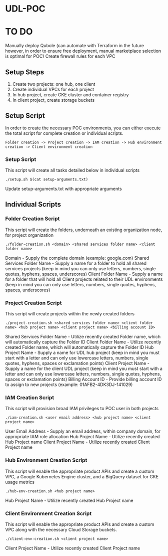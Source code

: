 # UDL-POC

# TO DO
Manually deploy Qubole (can automate with Terraform in the future however, in order to ensure free deployment, manual marketplace selection is optimal for POC)
Create firewall rules for each VPC

## Setup Steps
1) Create two projects: one hub, one client
2) Create individual VPCs for each project
3) In hub project, create GKE cluster and container registry
4) In client project, create storage buckets

## Setup Script
In order to create the necessary POC environments, you can either execute the total script for complete creation or individual scripts.
```
Folder creation -> Project creation -> IAM creation -> Hub environment creation -> Client environment creation
```

### Setup Script
This script will create all tasks detailed below in individual scripts
```
./setup.sh $(cat setup-arguments.txt)
```
Update setup-arguments.txt with appropriate arguments

## Individual Scripts

### Folder Creation Script
This script will create the folders, underneath an existing organization node, for project organization
```
./folder-creation.sh <domain> <shared services folder name> <client folder name>
```
Domain - Supply the complete domain (example: google.com)
Shared Services Folder Name - Supply a name for a folder to hold all shared services projects (keep in mind you can only use letters, numbers, single quotes, hyphens, spaces, underscores)
Client Folder Name - Supply a name for a folder that will hold all Client projects related to their UDL environments (keep in mind you can only use letters, numbers, single quotes, hyphens, spaces, underscores)

### Project Creation Script
This script will create projects within the newly created folders
```
./project-creation.sh <shared services folder name> <client folder name> <hub project name> <client project name> <billing account ID>
```
Shared Services Folder Name - Utilize recently created Folder name, which will automatically capture the Folder ID
Client Folder Name - Utilize recently created Folder name, which will automatically capture the Folder ID
Hub Project Name - Supply a name for UDL hub project (keep in mind you must start with a letter and can only use lowercase letters, numbers, single quotes, hyphens, spaces or exclamation points)
Client Project Name - Supply a name for the client UDL project (keep in mind you must start with a letter and can only use lowercase letters, numbers, single quotes, hyphens, spaces or exclamation points)
Billing Account ID - Provide billing account ID to assign to new projects (example: 01AFB2-4DK3DJ-141029)

### IAM Creation Script
This script will provision broad IAM privileges to POC user in both projects
```
./iam-creation.sh <user email address> <hub project name> <client project name>
```
User Email Address - Supply an email address, within company domain, for appropriate IAM role allocation
Hub Project Name - Utilize recently created Hub Project name
Client Project Name - Utilize recently created Client Project name

### Hub Environment Creation Script
This script will enable the appropriate product APIs and create a custom VPC, a Google Kubernetes Engine cluster, and a BigQuery dataset for GKE usage metrics
```
./hub-env-creation.sh <hub project name>
```
Hub Project Name - Utilize recently created Hub Project name

### Client Environment Creation Script
This script will enable the appropriate product APIs and create a custom VPC along with the necessary Cloud Storage buckets.
```
./client-env-creation.sh <client project name>
```
Client Project Name - Utilize recently created Client Project name
